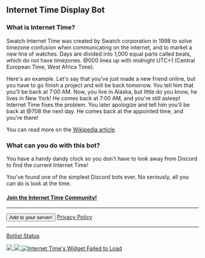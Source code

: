 ## Internet Time Display Bot

### What is Internet Time?

Swatch Internet Time was created by Swatch corporation in 1998 to solve timezone confusion when communicating on the internet, and to market a new line of watches. Days are divided into 1,000 equal parts called beats, which do not have timezones. @000 lines up with midnight UTC+1 (Central European Time, West Africa Time).

Here's an example. Let's say that you've just made a new friend online, but you have to go finish a project and will be back tomorrow. You tell him that you'll be back at 7:00 AM. Now, you live in Alaska, but little do you know, he lives in New York! He comes back at 7:00 AM, and you're still asleep!
Internet Time fixes the problem. You later apologize and tell him you'll be back at @708 the next day. He comes back at the appointed time, and you're there!

You can read more on the [Wikipedia article](https://en.wikipedia.org/wiki/Swatch_Internet_Time).

### What can you do with this bot?

You have a handy dandy clock so you don't have to look away from Discord to find the current Internet Time!

You've found one of the simplest Discord bots ever. No seriously, all you can do is look at the time.

#### [Join the Internet Time Community!](https://discord.gg/WTu2zFdV67)

<hr>

<button onclick="window.location.href='https://discord.com/api/oauth2/authorize?client_id=917521502985945139&scope=bot'; method='get'; target='_blank'; rel='noopener noreferrer'">Add to your server!</button> [Privacy Policy](./privacypolicy)

<hr>

[Botlist Status](./botlists/)

<a href="https://top.gg/bot/917521502985945139">
  <img src="https://top.gg/api/widget/917521502985945139.svg">
</a><a href="https://discordbotlist.com/bots/917521502985945139"><img src="https://discordbotlist.com/api/v1/bots/917521502985945139/widget"></a><a href="https://discords.com/bots/bots/917521502985945139" >
            <img src="https://discords.com/bots/api/bot/917521502985945139/widget" title="Visit Internet Time listed on Discords.com!" alt="Internet Time's Widget Failed to Load" /></a>
